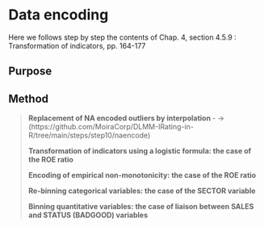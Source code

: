 # Data encoding

Here we follows step by step the contents of Chap. 4, section 4.5.9 : Transformation of indicators, pp. 164-177<br>

## Purpose

## Method

> <p><strong>Replacement of NA encoded outliers by interpolation </strong> - -> (https://github.com/MoiraCorp/DLMM-IRating-in-R/tree/main/steps/step10/naencode)</p>
> <p><strong>Transformation of indicators using a logistic formula: the case of the ROE ratio</strong></p>
> <p><strong>Encoding of empirical non-monotonicity: the case of the ROE ratio</strong></p>
> <p><strong>Re-binning categorical variables: the case of the SECTOR variable</strong></p>
> <p><strong>Binning quantitative variables: the case of liaison between SALES and STATUS (BADGOOD) variables</strong></p>

